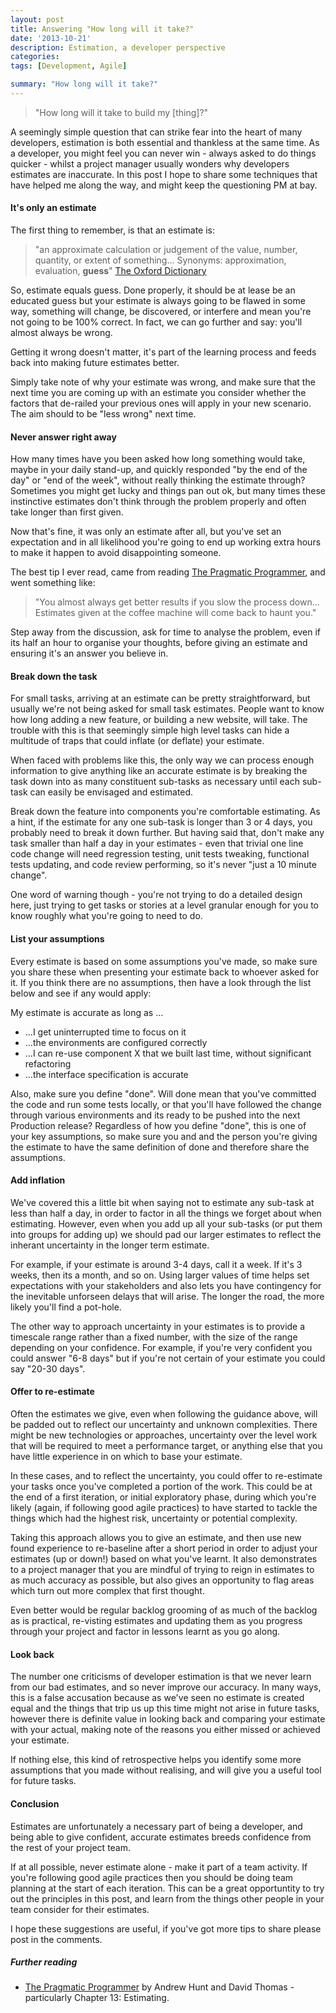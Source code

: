 ```yaml
---
layout: post
title: Answering "How long will it take?"
date: '2013-10-21'
description: Estimation, a developer perspective
categories:
tags: [Development, Agile]

summary: "How long will it take?"
---
```

> "How long will it take to build my [thing]?"

A seemingly simple question that can strike fear into the heart of many developers,
estimation is both essential and thankless at the same time. As a developer, you might
feel you can never win - always asked to do things quicker - whilst a project manager
usually wonders why developers estimates are inaccurate. In this post I hope to share
some techniques that have helped me along the way, and might keep the questioning PM at bay.

#### It's only an estimate

The first thing to remember, is that an estimate is:

> "an approximate calculation or judgement of the value, number, quantity, or extent of something...
Synonyms: approximation, evaluation, **guess**"
[The Oxford Dictionary](http://www.oxforddictionaries.com/definition/english/estimate)

So, estimate equals guess. Done properly, it should be at lease be an educated guess but your estimate
is always going to be
flawed in some way, something will change, be discovered, or interfere and mean you're not going to
be 100% correct. In fact, we can go further and say: you'll almost always be wrong.

Getting it wrong doesn't matter, it's part of the learning process and feeds back into making future
estimates better.

Simply take note of why your estimate was wrong, and make sure that the next time you are coming up with
an estimate you consider whether the factors that de-railed your previous ones will apply in your new scenario.
The aim should to be "less wrong" next time.

<!-- break -->

#### Never answer right away

How many times have you been asked how long something would take, maybe
in your daily stand-up, and quickly responded "by the end of the day" or "end of the week",
without really thinking the estimate through? Sometimes you might get lucky and things pan out ok,
but many times these instinctive estimates don't think through the problem properly and
often take longer than first given.

Now that's fine, it was only an estimate after all, but you've set an expectation and in all likelihood
you're going to end up working extra hours to make it happen to avoid disappointing someone.

The best tip I ever read, came from reading [The Pragmatic Programmer](http://pragprog.com/the-pragmatic-programmer),
and went something like:

> "You almost always get better results if you slow the process down... Estimates given at the coffee
machine will come back to haunt you."

Step away from the discussion, ask for time to analyse the problem, even if its half an hour to organise your thoughts,
before giving an estimate and ensuring it's an answer you believe in.

#### Break down the task

For small tasks, arriving at an estimate can be pretty straightforward, but usually we're not being asked for small
task estimates. People want to know how long adding a new feature, or building a new website, will take. The trouble with
this is that seemingly simple high level tasks can hide a multitude of traps that could inflate (or deflate) your estimate.

When faced with problems like this, the only way we can process enough information to give anything like an accurate
estimate is by breaking the task down into as many constituent sub-tasks as necessary until each sub-task can easily be
envisaged and estimated.

Break down the feature into components you're comfortable estimating. As a hint, if the estimate for any one sub-task
is longer than 3 or 4 days, you probably need to break it down further. But having said that, don't make any task smaller than
half a day in your estimates - even that trivial one line code change will need regression testing, unit tests tweaking,
functional tests updating, and code review performing, so it's never "just a 10 minute change".

One word of warning though - you're not trying to do a detailed design here, just trying to get tasks or stories at a
level granular enough for you to know roughly what you're going to need to do.

#### List your assumptions

Every estimate is based on some assumptions you've made, so make sure you share these when presenting your
estimate back to whoever asked for it. If you think there are no assumptions, then have a look through the list
below and see if any would apply:

My estimate is accurate as long as ...

* ...I get uninterrupted time to focus on it
* ...the environments are configured correctly
* ...I can re-use component X that we built last time, without significant refactoring
* ...the interface specification is accurate

Also, make sure you define "done". Will done mean that you've committed the code and run some tests locally, or that
you'll have followed the change through various environments and its ready to be pushed into the next Production release?
Regardless of how you define "done", this is one of your key assumptions, so make sure you and and the person you're
giving the estimate to have the same definition of done and therefore share the assumptions.

#### Add inflation

We've covered this a little bit when saying not to estimate any sub-task at less than half a day, in order to factor in
all the things we forget about when estimating. However, even when you add up all your sub-tasks (or put them into groups for
adding up) we should pad our larger estimates to reflect the inherant uncertainty in the longer term estimate.

For example, if your estimate is around 3-4 days, call it a week. If it's 3 weeks, then its a month, and so on. Using
larger values of time helps set expectations with your stakeholders and also lets you have contingency for the
inevitable unforseen delays that will arise. The longer the road, the more likely you'll find a pot-hole.

The other way to approach uncertainty in your estimates is to provide a timescale range rather than a fixed number,
with the size of the range depending on your confidence. For example, if you're very confident you could answer "6-8 days"
but if you're not certain of your estimate you could say "20-30 days".

#### Offer to re-estimate

Often the estimates we give, even when following the guidance above, will be padded out to reflect our uncertainty and
unknown complexities. There might be new technologies or approaches, uncertainty over the level work that will be required
 to meet a performance target, or anything else that you have little experience in on which to base your estimate.

In these cases, and to reflect the uncertainty, you could offer to re-estimate your tasks once you've completed a portion
of the work. This could be at the end of a first iteration, or initial exploratory phase, during which you're likely (again,
if following good agile practices) to have started to tackle the things which had the highest risk, uncertainty or potential complexity.

Taking this approach allows you to give an estimate, and then use new found experience to re-baseline after a short period
in order to adjust your estimates (up or down!) based on what you've learnt. It also demonstrates to a project manager
that you are mindful of trying to reign in estimates to as much accuracy as possible, but also gives an opportunity to
flag areas which turn out more complex that first thought.

Even better would be regular backlog grooming of as much of the backlog as is practical, re-visting estimates and updating
them as you progress through your project and factor in lessons learnt as you go along.

#### Look back

The number one criticisms of developer estimation is that we never learn from our bad estimates,
and so never improve our accuracy. In many ways, this is a false accusation because as we've
seen no estimate is created equal and the things that trip us up this time might not arise in future tasks,
however there is definite value in looking back and comparing your estimate with your actual,
making note of the reasons you either missed or achieved your estimate.

If nothing else, this kind of retrospective helps you identify some more assumptions that you made without
realising, and will give you a useful tool for future tasks.

#### Conclusion

Estimates are unfortunately a necessary part of being a developer, and being able to give confident, accurate
estimates breeds confidence from the rest of your project team.

If at all possible, never estimate alone - make it part of a team activity. If you're following good agile
practices then you should be doing team planning at the start of each iteration. This can be a great opportuntity to
try out the principles in this post, and learn from the things other people in your team consider for their
estimates.

I hope these suggestions are useful, if you've got more tips to share please post in the comments.

##### Further reading

- [The Pragmatic Programmer](http://pragprog.com/the-pragmatic-programmer) by Andrew Hunt and David Thomas - particularly Chapter 13: Estimating.

